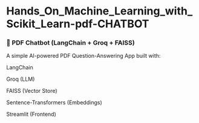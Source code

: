 # Hands_On_Machine_Learning_with_Scikit_Learn-pdf-CHATBOT

### 📄 PDF Chatbot (LangChain + Groq + FAISS)
A simple AI-powered PDF Question-Answering App built with:

LangChain

Groq (LLM)

FAISS (Vector Store)

Sentence-Transformers (Embeddings)

Streamlit (Frontend)
